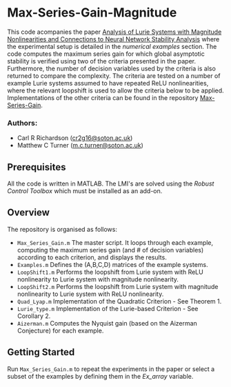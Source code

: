 # Max-Series-Gain-Magnitude
This code acompanies the paper [Analysis of Lurie Systems with Magnitude Nonlinearities and Connections to Neural Network Stability Analysis]() where the experimental setup is detailed in the *numerical examples* section. The code computes the maximum series gain for which global asymptotic stability is verified using two of the criteria presented in the paper. Furthermore, the number of decision variables used by the criteria is also returned to compare the complexity. The criteria are tested on a number of example Lurie systems assumed to have repeated ReLU nonlinearities, where the relevant loopshift is used to allow the criteria below to be applied. Implementations of the other criteria can be found in the repository [Max-Series-Gain](https://github.com/CR-Richardson/Max-Series-Gain).

### Authors:
* Carl R Richardson (cr2g16@soton.ac.uk)
* Matthew C Turner (m.c.turner@soton.ac.uk)

## Prerequisites
All the code is written in MATLAB. The LMI's are solved using the *Robust Control Toolbox* which must be installed as an add-on.

## Overview
The repository is organised as follows:
- `Max_Series_Gain.m` The master script. It loops through each example, computing the maximum series gain (and # of decision variables) according to each criterion,  and displays the results.
- `Examples.m` Defines the (A,B,C,D) matrices of the example systems.
- `LoopShift1.m` Performs the loopshift from Lurie system with ReLU nonlinearity to Lurie system with magnitude nonlinearity.
- `LoopShift2.m` Performs the loopshift from Lurie system with magnitude nonlinearity to Lurie system with ReLU nonlinearity.
- `Quad_Lyap.m` Implementation of the Quadratic Criterion - See Theorem 1.
- `Lurie_type.m` Implementation of the Lurie-based Criterion - See Corollary 2.
- `Aizerman.m` Computes the Nyquist gain (based on the Aizerman Conjecture) for each example.

## Getting Started
Run `Max_Series_Gain.m` to repeat the experiments in the paper or select a subset of the examples by defining them in the *Ex_array* variable.  
